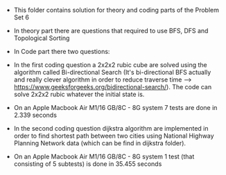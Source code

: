 - This folder contains solution for theory and coding parts of the Problem Set 6
- In theory part there are questions that required to use BFS, DFS and Topological Sorting
- In Code part there two questions:

- In the first coding question a 2x2x2 rubic cube are solved using the algorithm called Bi-directional Search (It's bi-directional BFS actually and really clever algorithm in order to reduce traverse time --> https://www.geeksforgeeks.org/bidirectional-search/). The code can solve 2x2x2 rubic whatever the initial state is.
- On an Apple Macbook Air M1/16 GB/8C - 8G system 7 tests are done in 2.339 seconds

- In the second coding question dijkstra algorithm are implemented in order to find shortest path between two cities using National Highway Planning Network data (which can be find in dijkstra folder).
-  On an Apple Macbook Air M1/16 GB/8C - 8G system 1 test (that consisting of 5 subtests) is done in 35.455 seconds

